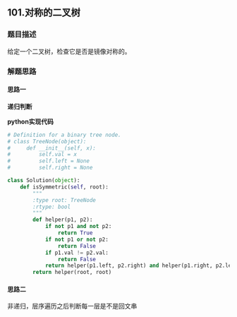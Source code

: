 ## 101.对称的二叉树
### 题目描述
给定一个二叉树，检查它是否是镜像对称的。
### 解题思路
#### 思路一
**递归判断**


**python实现代码**
```python
# Definition for a binary tree node.
# class TreeNode(object):
#     def __init__(self, x):
#         self.val = x
#         self.left = None
#         self.right = None

class Solution(object):
    def isSymmetric(self, root):
        """
        :type root: TreeNode
        :rtype: bool
        """
        def helper(p1, p2):
            if not p1 and not p2:
                return True
            if not p1 or not p2:
                return False
            if p1.val != p2.val:
                return False
            return helper(p1.left, p2.right) and helper(p1.right, p2.left)
        return helper(root, root)
```

#### 思路二

非递归，层序遍历之后判断每一层是不是回文串